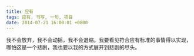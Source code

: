 ```yaml
---
title: 应有
tags: 应有, 书写, 一句, 项目
date: 2014-07-21 16:00:01 +0800
---
```



我不会放弃，我不会动摇，我不会退缩。我要看见符合应有标准的事情得以实现，哪怕这是一个悲剧，我也要以我的方式展开到悲剧的尽头。

